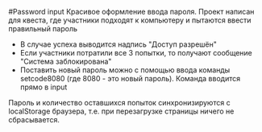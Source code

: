 #Password input
Красивое оформление ввода пароля. Проект написан для квеста, где участники подходят к компьютеру и пытаются ввести правильный пароль

- В случае успеха выводится надпись "Доступ разрешён"
- Если участники потратили все 3 попытки, то получают сообщение "Система заблокирована"
- Поставить новый пароль можно с помощью ввода команды setcode8080 (где 8080 - это новый пароль). Команда вводится прямо в input

Пароль и количество оставшихся попыток синхронизируются с localStorage браузера, т.е. при перезагрузке страницы ничего не сбрасывается.
